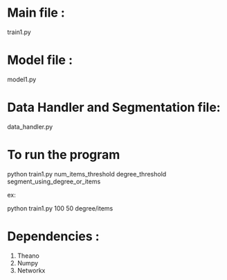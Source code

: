 # Main file :
train1.py

# Model file :
model1.py

# Data Handler and Segmentation file:
data_handler.py

# To run the program
python train1.py num_items_threshold   degree_threshold  segment_using_degree_or_items

ex:

python train1.py 100 50 degree/items

# Dependencies :

1. Theano
2. Numpy
3. Networkx
